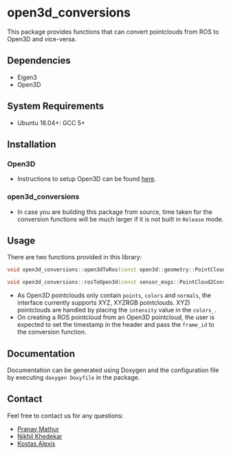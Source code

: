 # open3d_conversions

This package provides functions that can convert pointclouds from ROS to Open3D and vice-versa.

## Dependencies

* Eigen3
* Open3D

## System Requirements

* Ubuntu 18.04+: GCC 5+

## Installation

### Open3D

* Instructions to setup Open3D can be found [here](http://www.open3d.org/docs/release/compilation.html).

### open3d_conversions

* In case you are building this package from source, time taken for the conversion functions will be much larger if it is not built in `Release` mode.

## Usage

There are two functions provided in this library:

```cpp
void open3d_conversions::open3dToRos(const open3d::geometry::PointCloud& pointcloud, sensor_msgs::PointCloud2& ros_pc2, std::string frame_id = "open3d_pointcloud");

void open3d_conversions::rosToOpen3d(const sensor_msgs::PointCloud2ConstPtr& ros_pc2, open3d::geometry::PointCloud& o3d_pc, bool skip_colors=false);
```

* As Open3D pointclouds only contain `points`, `colors` and `normals`, the interface currently supports XYZ, XYZRGB pointclouds. XYZI pointclouds are handled by placing the `intensity` value in the `colors_`.
* On creating a ROS pointcloud from an Open3D pointcloud, the user is expected to set the timestamp in the header and pass the `frame_id` to the conversion function.

## Documentation

Documentation can be generated using Doxygen and the configuration file by executing  `doxygen Doxyfile` in the package.

## Contact

Feel free to contact us for any questions:

* [Pranay Mathur](mailto:matnay17@gmail.com)
* [Nikhil Khedekar](mailto:nkhedekar@nevada.unr.edu)
* [Kostas Alexis](mailto:kalexis@unr.edu)
